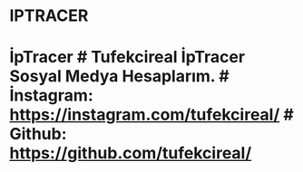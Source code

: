 # IPTRACER
# İpTracer # Tufekcireal İpTracer Sosyal Medya Hesaplarım.  # İnstagram: https://instagram.com/tufekcireal/  # Github: https://github.com/tufekcireal/
